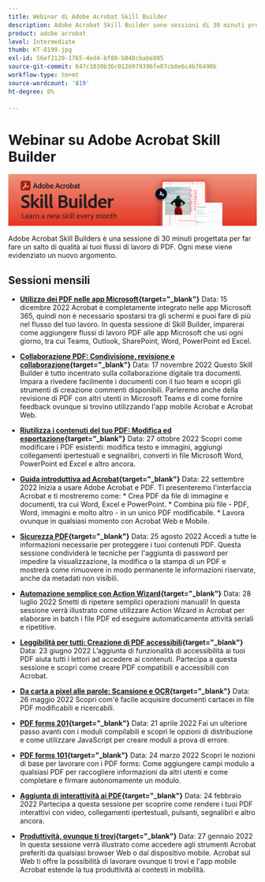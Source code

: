 ```yaml
---
title: Webinar di Adobe Acrobat Skill Builder
description: Adobe Acrobat Skill Builder sono sessioni di 30 minuti progettate per far fare un salto di qualità ai tuoi flussi di lavoro PDF
product: adobe acrobat
level: Intermediate
thumb: KT-8199.jpg
exl-id: 56ef2120-1765-4ed4-bf80-b048cbabe805
source-git-commit: 647c1030b36c0126979396fe87cb0e6c4b76490b
workflow-type: tm+mt
source-wordcount: '819'
ht-degree: 0%

---
```


# Webinar su Adobe Acrobat Skill Builder

![Immagine di Acrobat Skill Builder](../assets/sbacrobatwebinars.png)

Adobe Acrobat Skill Builders è una sessione di 30 minuti progettata per far fare un salto di qualità ai tuoi flussi di lavoro di PDF. Ogni mese viene evidenziato un nuovo argomento.

## Sessioni mensili

* **[Utilizzo dei PDF nelle app Microsoft](https://adobe-acrobat-skill-builder.joinus.adobeevents.com/attendease/networking/experience/f7e3961b-e322-4253-bfa4-ff1957a08d99/c1111644-e958-41bf-ad6e-dffafafa7fa0){target=&quot;_blank&quot;}**
Data: 15 dicembre 2022 Acrobat è completamente integrato nelle app Microsoft 365, quindi non è necessario spostarsi tra gli schermi e puoi fare di più nel flusso del tuo lavoro. In questa sessione di Skill Builder, imparerai come aggiungere flussi di lavoro PDF alle app Microsoft che usi ogni giorno, tra cui Teams, Outlook, SharePoint, Word, PowerPoint ed Excel.

* **[Collaborazione PDF: Condivisione, revisione e collaborazione](https://adobe-acrobat-skill-builder.joinus.adobeevents.com/attendease/networking/experience/d1eb8544-6268-4855-8500-2370b1e68045/0dd92858-0587-49f4-be60-8d48c140ef39){target=&quot;_blank&quot;}**
Data: 17 novembre 2022 Questo Skill Builder è tutto incentrato sulla collaborazione digitale tra documenti. Impara a rivedere facilmente i documenti con il tuo team e scopri gli strumenti di creazione commenti disponibili. Parleremo anche della revisione di PDF con altri utenti in Microsoft Teams e di come fornire feedback ovunque si trovino utilizzando l&#39;app mobile Acrobat e Acrobat Web.

* **[Riutilizza i contenuti del tuo PDF: Modifica ed esportazione](https://adobe-acrobat-skill-builder.joinus.adobeevents.com/attendease/networking/experience/68a9bbf2-91ca-40f0-baa1-812dd0730e0b/48c2399c-7392-4d7d-ba51-f623dead313a){target=&quot;_blank&quot;}**
Data: 27 ottobre 2022 Scopri come modificare i PDF esistenti: modifica testo e immagini, aggiungi collegamenti ipertestuali e segnalibri, converti in file Microsoft Word, PowerPoint ed Excel e altro ancora.

* **[Guida introduttiva ad Acrobat](https://adobe-acrobat-skill-builder.joinus.adobeevents.com/attendease/networking/experience/360c9159-3f6f-47ae-8320-d0ad391883e1/e54db15b-af50-40ff-a274-6e927a22c6e7){target=&quot;_blank&quot;}**
Data: 22 settembre 2022 Inizia a usare Adobe Acrobat e PDF. Ti presenteremo l&#39;interfaccia Acrobat e ti mostreremo come: * Crea PDF da file di immagine e documenti, tra cui Word, Excel e PowerPoint. * Combina più file - PDF, Word, immagini e molto altro - in un unico PDF modificabile. * Lavora ovunque in qualsiasi momento con Acrobat Web e Mobile.

* **[Sicurezza PDF](https://adobe-acrobat-skill-builder.joinus.adobeevents.com/attendease/networking/experience/ad3778d2-f2c3-4966-98ed-8b1bb90e4b2b/180ad785-1b5b-4c80-80ab-1df345f082ff){target=&quot;_blank&quot;}**
Data: 25 agosto 2022 Accedi a tutte le informazioni necessarie per proteggere i tuoi contenuti PDF. Questa sessione condividerà le tecniche per l&#39;aggiunta di password per impedire la visualizzazione, la modifica o la stampa di un PDF e mostrerà come rimuovere in modo permanente le informazioni riservate, anche da metadati non visibili.

* **[Automazione semplice con Action Wizard](https://adobe-acrobat-skill-builder.joinus.adobeevents.com/attendease/networking/experience/45ef14f7-e5e4-4fe0-ba26-905adac092a2/24bf421e-f489-47dc-a5a4-d8d70858348c){target=&quot;_blank&quot;}**
Data: 28 luglio 2022 Smetti di ripetere semplici operazioni manuali! In questa sessione verrà illustrato come utilizzare Action Wizard in Acrobat per elaborare in batch i file PDF ed eseguire automaticamente attività seriali e ripetitive.

* **[Leggibilità per tutti: Creazione di PDF accessibili](https://adobe-acrobat-skill-builder.joinus.adobeevents.com/attendease/networking/experience/18c111bd-9c63-4636-a4fd-8dc045a20423/8484f6c9-e2c9-4e1c-8d03-c2ca1d4db77c){target=&quot;_blank&quot;}**
Data: 23 giugno 2022 L’aggiunta di funzionalità di accessibilità ai tuoi PDF aiuta tutti i lettori ad accedere ai contenuti. Partecipa a questa sessione e scopri come creare PDF compatibili e accessibili con Acrobat.

* **[Da carta a pixel alle parole: Scansione e OCR](https://adobe-acrobat-skill-builder.joinus.adobeevents.com/attendease/networking/experience/db1178ff-fd0e-4429-9a91-dae080cac9c3/611fa8dd-1b65-4135-800b-feb61541615f){target=&quot;_blank&quot;}**
Data: 26 maggio 2022 Scopri com&#39;è facile acquisire documenti cartacei in file PDF modificabili e ricercabili.

* **[PDF forms 201](https://adobe-acrobat-skill-builder.joinus.adobeevents.com/attendease/networking/experience/e05d5e32-598e-49a2-b847-a06207dcbfd7/39c070e1-4ef4-4fc2-aa1e-bf89fb59215e){target=&quot;_blank&quot;}**
Data: 21 aprile 2022 Fai un ulteriore passo avanti con i moduli compilabili e scopri le opzioni di distribuzione e come utilizzare JavaScript per creare moduli a prova di errore.

* **[PDF forms 101](https://adobe-acrobat-skill-builder.joinus.adobeevents.com/attendease/networking/experience/c7f08842-3d62-4b98-bb2a-029feef13621/5f8f1f46-c321-4fba-8c49-4b89d3de6d36){target=&quot;_blank&quot;}**
Data: 24 marzo 2022 Scopri le nozioni di base per lavorare con i PDF forms: Come aggiungere campi modulo a qualsiasi PDF per raccogliere informazioni da altri utenti e come completare e firmare autonomamente un modulo.

* **[Aggiunta di interattività ai PDF](https://adobe-acrobat-skill-builder.joinus.adobeevents.com/attendease/networking/experience/c3150e33-0164-4f94-ac46-aec99b843291/14ea3de0-529f-4c79-9020-cd0a4f98aab0){target=&quot;_blank&quot;}**
Data: 24 febbraio 2022 Partecipa a questa sessione per scoprire come rendere i tuoi PDF interattivi con video, collegamenti ipertestuali, pulsanti, segnalibri e altro ancora.

* **[Produttività, ovunque ti trovi](https://adobe-acrobat-skill-builder.joinus.adobeevents.com/attendease/networking/experience/99e0622a-adf9-4a8b-918f-fd4f4b3a3235/53620704-6da7-4b88-97da-a1f9f0fff3f4){target=&quot;_blank&quot;}**
Data: 27 gennaio 2022 In questa sessione verrà illustrato come accedere agli strumenti Acrobat preferiti da qualsiasi browser Web o dal dispositivo mobile. Acrobat sul Web ti offre la possibilità di lavorare ovunque ti trovi e l&#39;app mobile Acrobat estende la tua produttività ai contesti in mobilità.